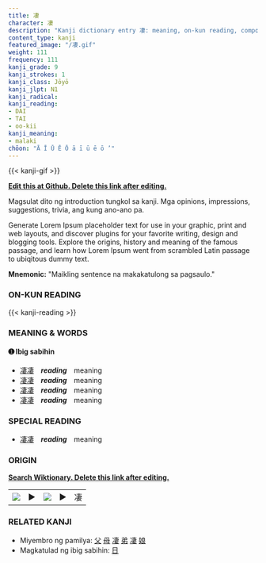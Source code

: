 ```yaml
---
title: 凄
character: 凄
description: "Kanji dictionary entry 凄: meaning, on-kun reading, compounds, origin, related kanji"
content_type: kanji
featured_image: "/凄.gif"
weight: 111
frequency: 111
kanji_grade: 9
kanji_strokes: 1
kanji_class: Jōyō
kanji_jlpt: N1
kanji_radical: 
kanji_reading: 
- DAI
- TAI
- oo-kii
kanji_meaning:
- malaki
chōon: "Ā Ī Ū Ē Ō ā ī ū ē ō ’"
---
```

[//]: # (Don't edit the line below. Kanji animated GIF code is automatically generated.)
{{< kanji-gif >}}

[//]: # (Edit below this line.)

**[Edit this at Github. Delete this link after editing.](https://github.com/tim0g/tim/tree/main/content/kanji/凄/index.md)**

Magsulat dito ng introduction tungkol sa kanji. Mga opinions, impressions, suggestions, trivia, ang kung ano-ano pa.

Generate Lorem Ipsum placeholder text for use in your graphic, print and web layouts, and discover plugins for your favorite writing, design and blogging tools. Explore the origins, history and meaning of the famous passage, and learn how Lorem Ipsum went from scrambled Latin passage to ubiqitous dummy text.
 
**Mnemonic:** "Maikling sentence na makakatulong sa pagsaulo."

### ON-KUN READING

[//]: # (Don't edit the line below. ON-KUN READING code is automatically generated.)
{{< kanji-reading >}}

### MEANING & WORDS

#### ➊ **Ibig sabihin**
  - [凄](../凄)[凄](../凄)　***reading***　meaning
  - [凄](../凄)[凄](../凄)　***reading***　meaning
  - [凄](../凄)[凄](../凄)　***reading***　meaning
  - [凄](../凄)[凄](../凄)　***reading***　meaning

### SPECIAL READING
  - [凄](../凄)[凄](../凄)　***reading***　meaning

### ORIGIN

**[Search Wiktionary. Delete this link after editing.](https://wiktionary.org/wiki/凄)**
<table class="kanji-table"><tr><td>
<img src="60px-凄-bronze.svg.png">
</td><td>▶</td><td>
<img src="60px-凄-oracle.svg.png">
</td><td>▶</td>
<td class="kanji-origin">凄</td>
</tr></table>

### RELATED KANJI
- Miyembro ng pamilya: [父](../父) [母](../母) [凄](../凄) [弟](../弟) [凄](../凄) [娘](../娘)
- Magkatulad ng ibig sabihin: [日](../日)
